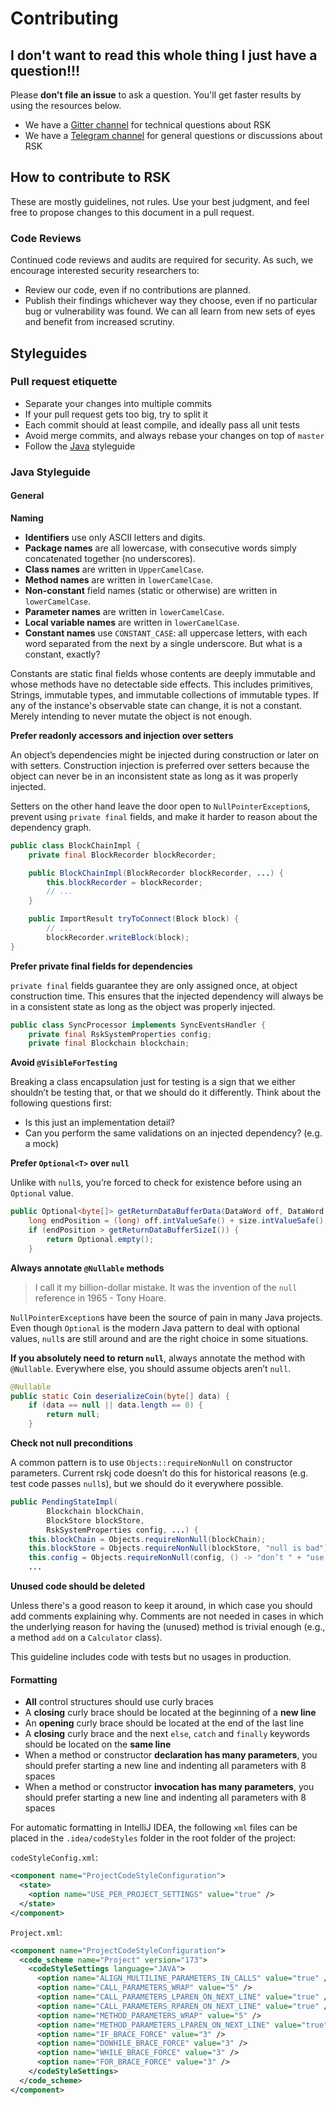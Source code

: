 # Contributing

## I don't want to read this whole thing I just have a question!!!

Please **don't file an issue** to ask a question. You'll get faster results by using the resources below.

* We have a [Gitter channel](https://gitter.im/rsksmart/rskj) for technical questions about RSK
* We have a [Telegram channel](https://t.me/RSKsmartcontracts) for general questions or discussions about RSK

## How to contribute to RSK

These are mostly guidelines, not rules. Use your best judgment, and feel free to propose changes to this document in a pull request.

### Code Reviews

Continued code reviews and audits are required for security. As such, we encourage interested security researchers to:

* Review our code, even if no contributions are planned.
* Publish their findings whichever way they choose, even if no particular bug or vulnerability was found. We can all learn from new sets of eyes and benefit from increased scrutiny.

## Styleguides

### Pull request etiquette

* Separate your changes into multiple commits
* If your pull request gets too big, try to split it
* Each commit should at least compile, and ideally pass all unit tests
* Avoid merge commits, and always rebase your changes on top of `master`
* Follow the [Java](#java-styleguide) styleguide

### Java Styleguide

#### General

**Naming**

* **Identifiers** use only ASCII letters and digits.
* **Package names** are all lowercase, with consecutive words simply concatenated together (no underscores).
* **Class names** are written in `UpperCamelCase`.
* **Method names** are written in `lowerCamelCase`.
* **Non-constant** field names (static or otherwise) are written in `lowerCamelCase`.
* **Parameter names** are written in `lowerCamelCase`.
* **Local variable names** are written in `lowerCamelCase`.
* **Constant names** use `CONSTANT_CASE`: all uppercase letters, with each word separated from the next by a single underscore. But what is a constant, exactly?

Constants are static final fields whose contents are deeply immutable and whose methods have no detectable side effects. This includes primitives, Strings, immutable types, and immutable collections of immutable types. If any of the instance's observable state can change, it is not a constant. Merely intending to never mutate the object is not enough.


**Prefer readonly accessors and injection over setters**

An object’s dependencies might be injected during construction or later on with setters.
Construction injection is preferred over setters because the object can never be in an inconsistent state as long as it was properly injected.

Setters on the other hand leave the door open to `NullPointerException`s, prevent using `private final` fields, and make it harder to reason about the dependency graph.

```java
public class BlockChainImpl {
    private final BlockRecorder blockRecorder;

    public BlockChainImpl(BlockRecorder blockRecorder, ...) {
        this.blockRecorder = blockRecorder;
        // ...
    }

    public ImportResult tryToConnect(Block block) {
        // ...
        blockRecorder.writeBlock(block);
}
```


**Prefer private final fields for dependencies**

`private final` fields guarantee they are only assigned once, at object construction time.
This ensures that the injected dependency will always be in a consistent state as long as the object was properly injected.

```java
public class SyncProcessor implements SyncEventsHandler {
    private final RskSystemProperties config;
    private final Blockchain blockchain;
```


**Avoid `@VisibleForTesting`**

Breaking a class encapsulation just for testing is a sign that we either shouldn’t be testing that, or that we should do it differently. Think about the following questions first:

* Is this just an implementation detail?
* Can you perform the same validations on an injected dependency? (e.g. a mock)


**Prefer `Optional<T>` over `null`**

Unlike with `null`s, you’re forced to check for existence before using an `Optional` value.

```java
public Optional<byte[]> getReturnDataBufferData(DataWord off, DataWord size) {
    long endPosition = (long) off.intValueSafe() + size.intValueSafe();
    if (endPosition > getReturnDataBufferSizeI()) {
        return Optional.empty();
    }
```


**Always annotate `@Nullable` methods**

> I call it my billion-dollar mistake. It was the invention of the `null` reference in 1965 - Tony Hoare.

`NullPointerException`s have been the source of pain in many Java projects.
Even though `Optional` is the modern Java pattern to deal with optional values, `null`s are still around and are the right choice in some situations.

**If you absolutely need to return `null`**, always annotate the method with `@Nullable`.
Everywhere else, you should assume objects aren’t `null`.

```java
@Nullable
public static Coin deserializeCoin(byte[] data) {
    if (data == null || data.length == 0) {
        return null;
    }
```


**Check not null preconditions**

A common pattern is to use `Objects::requireNonNull` on constructor parameters. Current rskj code doesn’t do this for historical reasons (e.g. test code passes `null`s), but we should do it everywhere possible.

```java
public PendingStateImpl(
        Blockchain blockChain,
        BlockStore blockStore,
        RskSystemProperties config, ...) {
    this.blockChain = Objects.requireNonNull(blockChain);
    this.blockStore = Objects.requireNonNull(blockStore, "null is bad");
    this.config = Objects.requireNonNull(config, () -> "don’t " + "use it");
    ...
```


**Unused code should be deleted**

Unless there's a good reason to keep it around, in which case you should add comments explaining why. Comments are not needed in cases in which the underlying reason for having the (unused) method is trivial enough (e.g., a method `add` on a `Calculator` class).

This guideline includes code with tests but no usages in production.


#### Formatting

* **All** control structures should use curly braces
* A **closing** curly brace should be located at the beginning of a **new line**
* An **opening** curly brace should be located at the end of the last line
* A **closing** curly brace and the next `else`, `catch` and `finally` keywords should be located on the **same line**
* When a method or constructor **declaration has many parameters**, you should prefer starting a new line and indenting all parameters with 8 spaces
* When a method or constructor **invocation has many parameters**, you should prefer starting a new line and indenting all parameters with 8 spaces

For automatic formatting in IntelliJ IDEA, the following `xml` files can be placed in the `.idea/codeStyles` folder in the root folder of the project:

`codeStyleConfig.xml`:

```xml
<component name="ProjectCodeStyleConfiguration">
  <state>
    <option name="USE_PER_PROJECT_SETTINGS" value="true" />
  </state>
</component>
```

`Project.xml`:

```xml
<component name="ProjectCodeStyleConfiguration">
  <code_scheme name="Project" version="173">
    <codeStyleSettings language="JAVA">
      <option name="ALIGN_MULTILINE_PARAMETERS_IN_CALLS" value="true" />
      <option name="CALL_PARAMETERS_WRAP" value="5" />
      <option name="CALL_PARAMETERS_LPAREN_ON_NEXT_LINE" value="true" />
      <option name="CALL_PARAMETERS_RPAREN_ON_NEXT_LINE" value="true" />
      <option name="METHOD_PARAMETERS_WRAP" value="5" />
      <option name="METHOD_PARAMETERS_LPAREN_ON_NEXT_LINE" value="true" />
      <option name="IF_BRACE_FORCE" value="3" />
      <option name="DOWHILE_BRACE_FORCE" value="3" />
      <option name="WHILE_BRACE_FORCE" value="3" />
      <option name="FOR_BRACE_FORCE" value="3" />
    </codeStyleSettings>
  </code_scheme>
</component>
```
